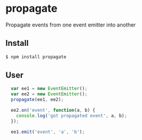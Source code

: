# propagate

Propagate events from one event emitter into another

## Install

```bash
$ npm install propagate
```

## User

```javascript
  var ee1 = new EventEmitter();
  var ee2 = new EventEmitter();
  propagate(ee1, ee2);

  ee2.on('event', function(a, b) {
    console.log('got propagated event', a, b);
  });

  ee1.emit('event', 'a', 'b');
```
